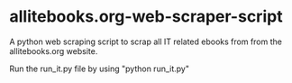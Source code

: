 # allitebooks.org-web-scraper-script

A python web scraping script to scrap all IT related ebooks from from the allitebooks.org website.

Run the run_it.py file by using "python run_it.py"
